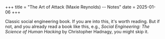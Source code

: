 +++
title = "The Art of Attack (Maxie Reynolds) -- Notes"
date = 2025-01-06
+++

Classic social engineering book.
If you are into this, it's worth reading.
But if not, and you already read a book like this, e.g., *Social Engineering: The Science of Human Hacking* by Christopher Hadnagy, you might skip it.
